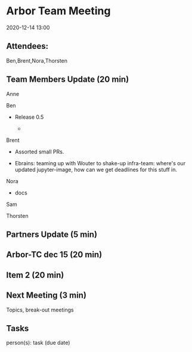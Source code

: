 Arbor Team Meeting
==================

2020-12-14 13:00

Attendees:
----------

Ben,Brent,Nora,Thorsten

Team Members Update (20 min)
----------------------------

Anne

Ben

-   Release 0.5

    -   

Brent

-   Assorted small PRs.

-   Ebrains: teaming up with Wouter to shake-up infra-team: where's our
    updated jupyter-image, how can we get deadlines for this stuff in.

Nora

-   docs

Sam

Thorsten

Partners Update (5 min)
-----------------------

Arbor-TC dec 15 (20 min)
------------------------

Item 2 (20 min)
---------------

Next Meeting (3 min)
--------------------

Topics, break-out meetings

Tasks
-----

person(s): task (due date)
